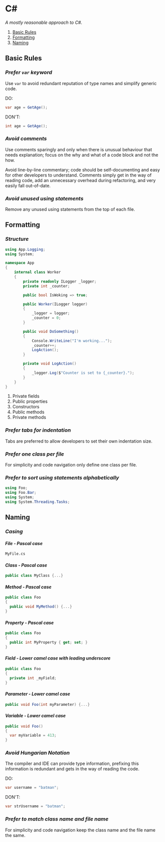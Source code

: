 # C\#

_A mostly reasonable approach to C#._

1. [Basic Rules](#basic-rules)
1. [Formatting](#formatting)
1. [Naming](#naming)

## Basic Rules

### _Prefer `var` keyword_

Use `var` to avoid redundant reputation of type names and simplify generic code.

DO:

```csharp
var age = GetAge();
```

DON'T:

```csharp
int age = GetAge();
```

### _Avoid comments_

Use comments sparingly and only when there is unusual behaviour that needs explanation; focus on the why and what of a code block and not the how.

Avoid line-by-line commentary; code should be self-documenting and easy for other developers to understand. Comments simply get in the way of reading code, add an unnecessary overhead during refactoring, and very easily fall out-of-date.

### _Avoid unused using statements_

Remove any unused using statements from the top of each file.

## Formatting

### _Structure_

```csharp
using App.Logging;
using System;

namespace App
{
    internal class Worker
    {
        private readonly ILogger _logger;
        private int _counter;

        public bool IsWoking => true;

        public Worker(ILogger logger)
        {
            _logger = logger;
            _counter = 0;
        }

        public void DoSomething()
        {
            Console.WriteLine("I'm working...");
            _counter++;
            LogAction();
        }

        private void LogAction()
        {
            _logger.Log($"Counter is set to {_counter}.");
        }
    }
}
```

1. Private fields
1. Public properties
1. Constructors
1. Public methods
1. Private methods

### _Prefer tabs for indentation_

Tabs are preferred to allow developers to set their own indentation size.

### _Prefer one class per file_

For simplicity and code navigation only define one class per file.

### _Prefer to sort using statements alphabetically_

```csharp
using Foo;
using Foo.Bar;
using System;
using System.Threading.Tasks;
```

## Naming

### _Casing_

#### _File - Pascal case_

```txt
MyFile.cs
```

#### _Class - Pascal case_

```csharp
public class MyClass {...}
```

#### _Method - Pascal case_

```csharp
public class Foo
{
  public void MyMethod() {...}
}
```

#### _Property - Pascal case_

```csharp
public class Foo
{
  public int MyProperty { get; set; }
}
```

#### _Field - Lower camel case with leading underscore_

```csharp
public class Foo
{
  private int _myField;
}
```

#### _Parameter - Lower camel case_

```csharp
public void Foo(int myParameter) {...}
```

#### _Variable - Lower camel case_

```csharp
public void Foo()
{
  var myVariable = 413;
}
```

### _Avoid Hungarian Notation_

The compiler and IDE can provide type information, prefixing this information is redundant and gets in the way of reading the code.

DO:

```csharp
var username = "batman";
```

DON'T:

```csharp
var strUsername = "batman";
```

### _Prefer to match class name and file name_

For simplicity and code navigation keep the class name and the file name the same.
